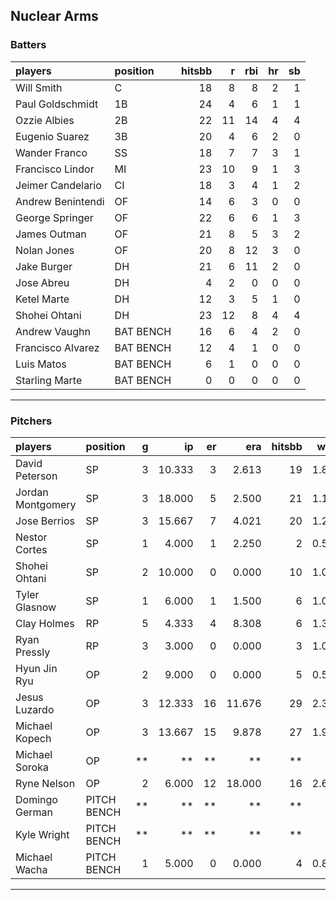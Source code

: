 ## Nuclear Arms

### Batters

 
|players           |position  | hitsbb|  r| rbi| hr| sb| 
|:-----------------|:---------|------:|--:|---:|--:|--:| 
|Will Smith        |C         |     18|  8|   8|  2|  1| 
|Paul Goldschmidt  |1B        |     24|  4|   6|  1|  1| 
|Ozzie Albies      |2B        |     22| 11|  14|  4|  4| 
|Eugenio Suarez    |3B        |     20|  4|   6|  2|  0| 
|Wander Franco     |SS        |     18|  7|   7|  3|  1| 
|Francisco Lindor  |MI        |     23| 10|   9|  1|  3| 
|Jeimer Candelario |CI        |     18|  3|   4|  1|  2| 
|Andrew Benintendi |OF        |     14|  6|   3|  0|  0| 
|George Springer   |OF        |     22|  6|   6|  1|  3| 
|James Outman      |OF        |     21|  8|   5|  3|  2| 
|Nolan Jones       |OF        |     20|  8|  12|  3|  0| 
|Jake Burger       |DH        |     21|  6|  11|  2|  0| 
|Jose Abreu        |DH        |      4|  2|   0|  0|  0| 
|Ketel Marte       |DH        |     12|  3|   5|  1|  0| 
|Shohei Ohtani     |DH        |     23| 12|   8|  4|  4| 
|Andrew Vaughn     |BAT BENCH |     16|  6|   4|  2|  0| 
|Francisco Alvarez |BAT BENCH |     12|  4|   1|  0|  0| 
|Luis Matos        |BAT BENCH |      6|  1|   0|  0|  0| 
|Starling Marte    |BAT BENCH |      0|  0|   0|  0|  0| 


* * *

### Pitchers

 
|players           |position    |  g|     ip| er|    era| hitsbb|  whip| so|  w| sv| 
|:-----------------|:-----------|--:|------:|--:|------:|------:|-----:|--:|--:|--:| 
|David Peterson    |SP          |  3| 10.333|  3|  2.613|     19| 1.839| 11|  0|  0| 
|Jordan Montgomery |SP          |  3| 18.000|  5|  2.500|     21| 1.167| 20|  2|  0| 
|Jose Berrios      |SP          |  3| 15.667|  7|  4.021|     20| 1.277| 17|  1|  0| 
|Nestor Cortes     |SP          |  1|  4.000|  1|  2.250|      2| 0.500|  8|  0|  0| 
|Shohei Ohtani     |SP          |  2| 10.000|  0|  0.000|     10| 1.000|  9|  1|  0| 
|Tyler Glasnow     |SP          |  1|  6.000|  1|  1.500|      6| 1.000|  7|  1|  0| 
|Clay Holmes       |RP          |  5|  4.333|  4|  8.308|      6| 1.385|  3|  0|  2| 
|Ryan Pressly      |RP          |  3|  3.000|  0|  0.000|      3| 1.000|  3|  0|  2| 
|Hyun Jin Ryu      |OP          |  2|  9.000|  0|  0.000|      5| 0.556|  5|  1|  0| 
|Jesus Luzardo     |OP          |  3| 12.333| 16| 11.676|     29| 2.351| 13|  0|  0| 
|Michael Kopech    |OP          |  3| 13.667| 15|  9.878|     27| 1.976|  8|  1|  0| 
|Michael Soroka    |OP          | **|     **| **|     **|     **|    **| **| **| **| 
|Ryne Nelson       |OP          |  2|  6.000| 12| 18.000|     16| 2.667|  7|  0|  0| 
|Domingo German    |PITCH BENCH | **|     **| **|     **|     **|    **| **| **| **| 
|Kyle Wright       |PITCH BENCH | **|     **| **|     **|     **|    **| **| **| **| 
|Michael Wacha     |PITCH BENCH |  1|  5.000|  0|  0.000|      4| 0.800|  5|  1|  0| 


* * *


